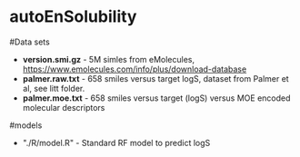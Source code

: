 # autoEnSolubility

#Data sets

- **version.smi.gz** - 5M simles from eMolecules, https://www.emolecules.com/info/plus/download-database
- **palmer.raw.txt** - 658 smiles versus target logS, dataset from Palmer et al, see litt folder.
- **palmer.moe.txt** - 658 smiles versus target (logS) versus MOE encoded molecular descriptors


#models
- "./R/model.R" - Standard RF model to predict logS
